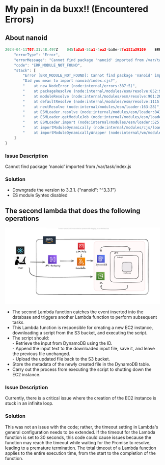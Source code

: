 # My pain in da buxx!! (Encountered Errors)

## About nanoid
```javascript
2024-04-11T07:31:48.497Z	045fa3a5-51a1-4ea2-ba0e-7fe182a39109	ERROR	Invoke Error 	{
    "errorType": "Error",
    "errorMessage": "Cannot find package 'nanoid' imported from /var/task/index.js\nDid you mean to import nanoid/index.cjs?",
    "code": "ERR_MODULE_NOT_FOUND",
    "stack": [
        "Error [ERR_MODULE_NOT_FOUND]: Cannot find package 'nanoid' imported from /var/task/index.js",
        "Did you mean to import nanoid/index.cjs?",
        "    at new NodeError (node:internal/errors:387:5)",
        "    at packageResolve (node:internal/modules/esm/resolve:852:9)",
        "    at moduleResolve (node:internal/modules/esm/resolve:901:20)",
        "    at defaultResolve (node:internal/modules/esm/resolve:1115:11)",
        "    at nextResolve (node:internal/modules/esm/loader:163:28)",
        "    at ESMLoader.resolve (node:internal/modules/esm/loader:841:30)",
        "    at ESMLoader.getModuleJob (node:internal/modules/esm/loader:424:18)",
        "    at ESMLoader.import (node:internal/modules/esm/loader:525:22)",
        "    at importModuleDynamically (node:internal/modules/cjs/loader:1136:29)",
        "    at importModuleDynamicallyWrapper (node:internal/vm/module:438:21)"
    ]
}
```
### Issue Description
Cannot find package 'nanoid' imported from /var/task/index.js
### Solution
- Downgrade the version to 3.3.1. {"nanoid": "^3.3.1"}
- ES module Syntex disabled


## The second lambda that does the following operations

![Architecture Diagram](https://github.com/MayHyeyeonKim/fovusCodingChallenge/blob/main/images/triggerErr.png)

<ul>
<li>The second Lambda function catches the event inserted into the database and triggers another Lambda function to perform subsequent tasks.
<li>This Lambda function is responsible for creating a new EC2 instance, downloading a script from the S3 bucket, and executing the script.

<li>The script should:  </br>
    - Retrieve the input from DynamoDB using the ID. </br>
    - Append the input text to the downloaded input file, save it, and leave the previous file unchanged. </br>
    - Upload the updated file back to the S3 bucket. </br>

<li>Store the metadata of the newly created file in the DynamoDB table.
<li>Carry out the process from executing the script to shutting down the EC2 instance.
</ul>

### Issue Description
Currently, there is a critical issue where the creation of the EC2 instance is stuck in an infinite loop. 

### Solution
This was not an issue with the code; rather, the timeout setting in Lambda's general configuration needs to be extended. If the timeout for the Lambda function is set to 30 seconds, this code could cause issues because the function may reach the timeout while waiting for the Promise to resolve, leading to a premature termination.
The total timeout of a Lambda function applies to the entire execution time, from the start to the completion of the function.